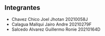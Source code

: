 ## Integrantes

- Chavez Chico Joel Jhotan 20210058J
- Calagua Mallqui Jairo Andre 20210279F
- Salcedo Alvarez Guillermo Ronie 20210164D
